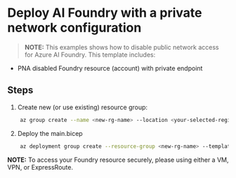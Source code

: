# Deploy AI Foundry with a private network configuration

> **NOTE:** This examples shows how to disable public network access for Azure AI Foundry. This template includes: 
* PNA disabled Foundry resource (account) with private endpoint 


## Steps 

1. Create new (or use existing) resource group:

```bash
    az group create --name <new-rg-name> --location <your-selected-region>
```

2. Deploy the main.bicep

```bash
    az deployment group create --resource-group <new-rg-name> --template-file main.bicep
```

**NOTE:** To access your Foundry resource securely, please using either a VM, VPN, or ExpressRoute.